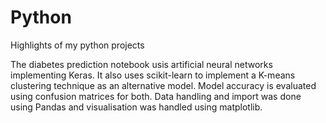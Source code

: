 # Python
Highlights of my python projects

The diabetes prediction notebook usis artificial neural networks implementing Keras. It also uses scikit-learn to implement a K-means clustering technique as an alternative model. Model accuracy is evaluated using confusion matrices for both. Data handling and import was done using Pandas and visualisation was handled using matplotlib.
